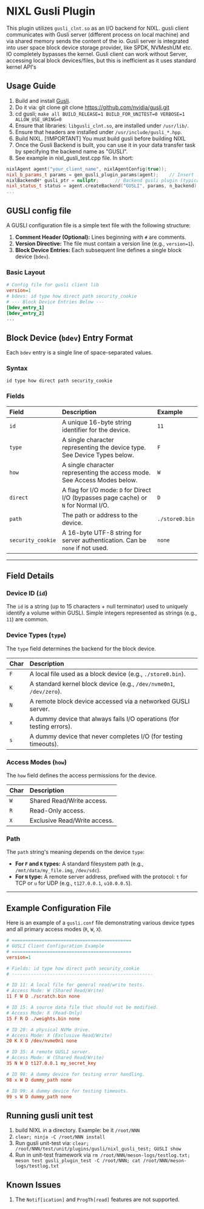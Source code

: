 # NIXL Gusli Plugin

This plugin utilizes `gusli_clnt.so` as an I/O backend for NIXL. gusli client communicates with Gusli server (different process on local machine) and via shared memory sends the content of the io.
Gusli server is integrated into user space block device storage provider, like SPDK, NVMeshUM etc.
IO completely bypasses the kernel.
Gusli client can work without Server, accessing local block devices/files, but this is inefficient as it uses standard kernel API's

## Usage Guide
1. Build and install [Gusli](https://github.com/nvidia/gusli).
2. Do it via: git clone git clone https://github.com/nvidia/gusli.git
3. cd gusli; `make all BUILD_RELEASE=1 BUILD_FOR_UNITEST=0 VERBOSE=1 ALLOW_USE_URING=0`
4. Ensure that libraries: `libgusli_clnt.so`, are installed under `/usr/lib/`.
5. Ensure that headers are installed under `/usr/include/gusli_*.hpp`.
6. Build NIXL. [!IMPORTANT] You must build gusli before building NIXL
7. Once the Gusli Backend is built, you can use it in your data transfer task by specifying the backend name as "GUSLI".
8. See example in nixl_gusli_test.cpp file. In short:

```cpp
nixlAgent agent("your_client_name", nixlAgentConfig(true));
nixl_b_params_t params = gen_gusli_plugin_params(agent);	// Insert list of your block devices here, grep this function to see how it is used
nixlBackendH* gusli_ptr = nullptr;		// Backend gusli plugin (typically dont need to access this pointer)
nixl_status_t status = agent.createBackend("GUSLI", params, n_backend);
...
```

## GUSLI config file

A GUSLI configuration file is a simple text file with the following structure:

1.  **Comment Header (Optional):** Lines beginning with `#` are comments.
2.  **Version Directive:** The file must contain a version line (e.g., `version=1`).
3.  **Block Device Entries:** Each subsequent line defines a single block device (`bdev`).

### Basic Layout

```ini
# Config file for gusli client lib
version=1
# bdevs: id type how direct path security_cookie
# --- Block Device Entries Below ---
[bdev_entry_1]
[bdev_entry_2]
...
```

## Block Device (`bdev`) Entry Format

Each `bdev` entry is a single line of space-separated values.

### Syntax

`id type how direct path security_cookie`

### Fields

| Field             | Description                                                                                             | Example                  |
| :---------------- | :------------------------------------------------------------------------------------------------------ | :----------------------- |
| `id`              | A unique 16-byte string identifier for the device.                                                      | `11`                     |
| `type`            | A single character representing the device type. See Device Types below.                                | `F`                      |
| `how`             | A single character representing the access mode. See Access Modes below.                                | `W`                      |
| `direct`          | A flag for I/O mode: `D` for Direct I/O (bypasses page cache) or `N` for Normal I/O.                    | `D`                      |
| `path`            | The path or address to the device.                                                                      | `./store0.bin`           |
| `security_cookie` | A 16-byte UTF-8 string for server authentication. Can be `none` if not used.                            | `none`                   |

---

## Field Details

### Device ID (`id`)

The `id` is a string (up to 15 characters + null terminator) used to uniquely identify a volume within GUSLI. Simple integers represented as strings (e.g., `11`) are common.

### Device Types (`type`)

The `type` field determines the backend for the block device.

| Char | Description                                                              |
| :--- | :----------------------------------------------------------------------- |
| `F`  | A local file used as a block device (e.g., `./store0.bin`).              |
| `K`  | A standard kernel block device (e.g., `/dev/nvme0n1`, `/dev/zero`).      |
| `N`  | A remote block device accessed via a networked GUSLI server.             |
| `x`  | A dummy device that always fails I/O operations (for testing errors).    |
| `s`  | A dummy device that never completes I/O (for testing timeouts).          |

### Access Modes (`how`)

The `how` field defines the access permissions for the device.

| Char | Description                 |
| :--- | :-------------------------- |
| `W`  | Shared Read/Write access.     |
| `R`  | Read-Only access.           |
| `X`  | Exclusive Read/Write access.  |

### Path

The `path` string's meaning depends on the device `type`:
*   **For `F` and `K` types:** A standard filesystem path (e.g., `/mnt/data/my_file.img`, `/dev/sdc`).
*   **For `N` type:** A remote server address, prefixed with the protocol: `t` for TCP or `u` for UDP (e.g., `t127.0.0.1`, `u10.0.0.5`).

---

## Example Configuration File

Here is an example of a `gusli.conf` file demonstrating various device types and all primary access modes (`R`, `W`, `X`).

```ini
# ============================================
# GUSLI Client Configuration Example
# ============================================
version=1

# Fields: id type how direct path security_cookie
# ----------------------------------------------------

# ID 11: A local file for general read/write tests.
# Access Mode: W (Shared Read/Write)
11 F W D ./scratch.bin none

# ID 15: A source data file that should not be modified.
# Access Mode: R (Read-Only)
15 F R D ./weights.bin none

# ID 20: A physical NVMe drive.
# Access Mode: X (Exclusive Read/Write)
20 K X D /dev/nvme0n1 none

# ID 35: A remote GUSLI server.
# Access Mode: W (Shared Read/Write)
35 N W D t127.0.0.1 my_secret_key

# ID 98: A dummy device for testing error handling.
98 x W D dummy_path none

# ID 99: A dummy device for testing timeouts.
99 s W D dummy_path none
```

## Running gusli unit test
1. build NIXL in a directory. Example: be it `/root/NNN`
2. `clear; ninja -C /root/NNN install`
3. Run gusli unit-test via: `clear; /root/NNN/test/unit/plugins/gusli/nixl_gusli_test; GUSLI show`
4. Run in unit-test framework via `rm /root/NNN/meson-logs/testlog.txt; meson test gusli_plugin_test -C /root/NNN; cat /root/NNN/meson-logs/testlog.txt`


## Known Issues
1. The `Notif[ication]` and `ProgTh[read]` features are not supported.
